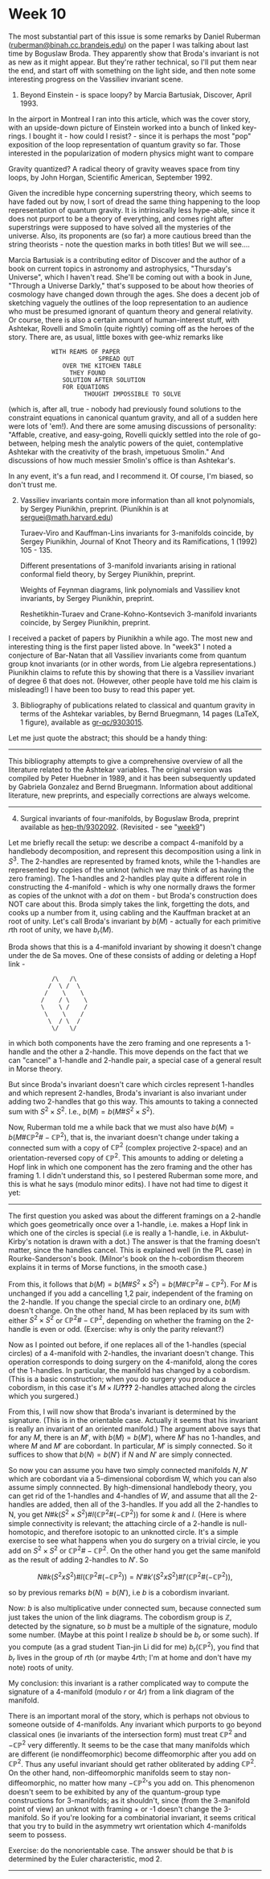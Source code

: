 # Week 10

The most substantial part of this issue is some remarks by Daniel
Ruberman (<ruberman@binah.cc.brandeis.edu>) on the paper I was talking
about last time by Boguslaw Broda. They apparently show that Broda's
invariant is not as new as it might appear. But they're rather
technical, so I'll put them near the end, and start off with something
on the light side, and then note some interesting progress on the
Vassiliev invariant scene.

1) Beyond Einstein - is space loopy? by Marcia Bartusiak, Discover,
April 1993.

In the airport in Montreal I ran into this article, which was the cover
story, with an upside-down picture of Einstein worked into a bunch of
linked key-rings. I bought it - how could I resist? - since it is
perhaps the most "pop" exposition of the loop representation of
quantum gravity so far. Those interested in the popularization of modern
physics might want to compare

Gravity quantized? A radical theory of gravity weaves space from tiny
loops, by John Horgan, Scientific American, September 1992.

Given the incredible hype concerning superstring theory, which seems to
have faded out by now, I sort of dread the same thing happening to the
loop representation of quantum gravity. It is intrinsically less
hype-able, since it does not purport to be a theory of everything, and
comes right after superstrings were supposed to have solved all the
mysteries of the universe. Also, its proponents are (so far) a more
cautious breed than the string theorists - note the question marks in
both titles! But we will see....

Marcia Bartusiak is a contributing editor of Discover and the author of
a book on current topics in astronomy and astrophysics, "Thursday's
Universe", which I haven't read. She'll be coming out with a book in
June, "Through a Universe Darkly," that's supposed to be about how
theories of cosmology have changed down through the ages. She does a
decent job of sketching vaguely the outlines of the loop representation
to an audience who must be presumed ignorant of quantum theory and
general relativity. Or course, there is also a certain amount of
human-interest stuff, with Ashtekar, Rovelli and Smolin (quite rightly)
coming off as the heroes of the story. There are, as usual, little boxes
with gee-whiz remarks like

                WITH REAMS OF PAPER
                             SPREAD OUT
                   OVER THE KITCHEN TABLE
                     THEY FOUND
                   SOLUTION AFTER SOLUTION
                   FOR EQUATIONS
                         THOUGHT IMPOSSIBLE TO SOLVE

(which is, after all, true - nobody had previously found solutions to
the constraint equations in canonical quantum gravity, and all of a
sudden here were lots of 'em!). And there are some amusing discussions
of personality: "Affable, creative, and easy-going, Rovelli quickly
settled into the role of go-between, helping mesh the analytic powers of
the quiet, contemplative Ashtekar with the creativity of the brash,
impetuous Smolin." And discussions of how much messier Smolin's office
is than Ashtekar's.

In any event, it's a fun read, and I recommend it. Of course, I'm
biased, so don't trust me.

2) Vassiliev invariants contain more information than all knot polynomials, by Sergey Piunikhin, preprint. (Piunikhin is at <serguei@math.harvard.edu>)

    Turaev-Viro and Kauffman-Lins invariants for 3-manifolds coincide, by
    Sergey Piunikhin, Journal of Knot Theory and its Ramifications, 1 (1992)
    105 - 135.

    Different presentations of 3-manifold invariants arising in rational
    conformal field theory, by Sergey Piunikhin, preprint.

    Weights of Feynman diagrams, link polynomials and Vassiliev knot
    invariants, by Sergey Piunikhin, preprint.

    Reshetikhin-Turaev and Crane-Kohno-Kontsevich 3-manifold invariants
    coincide, by Sergey Piunikhin, preprint.

I received a packet of papers by Piunikhin a while ago. The most new and
interesting thing is the first paper listed above. In
"week3" I noted a conjecture of Bar-Natan that all
Vassiliev invariants come from quantum group knot invariants (or in
other words, from Lie algebra representations.) Piunikhin claims to
refute this by showing that there is a Vassiliev invariant of degree 6
that does not. (However, other people have told me his claim is
misleading!) I have been too busy to read this paper yet.

3) Bibliography of publications related to classical and quantum
gravity in terms of the Ashtekar variables, by Bernd Bruegmann, 14 pages
(LaTeX, 1 figure), available as
[gr-qc/9303015](http://xxx.lanl.gov/abs/gr-qc/9303015).

Let me just quote the abstract; this should be a handy thing:

------------------------------------------------------------------------

This bibliography attempts to give a comprehensive overview of all the
literature related to the Ashtekar variables. The original version was
compiled by Peter Huebner in 1989, and it has been subsequently updated
by Gabriela Gonzalez and Bernd Bruegmann. Information about additional
literature, new preprints, and especially corrections are always
welcome.

------------------------------------------------------------------------

4) Surgical invariants of four-manifolds, by Boguslaw Broda, preprint
available as [hep-th/9302092](http://xxx.lanl.gov/ps/hep-th/9302092).
(Revisited - see "[week9](week9.html)")

Let me briefly recall the setup: we describe a compact 4-manifold by a
handlebody decomposition, and represent this decomposition using a link
in $S^3$. The 2-handles are represented by framed knots, while the
1-handles are represented by copies of the unknot (which we may think of
as having the zero framing). The 1-handles and 2-handles play quite a
different role in constructing the 4-manifold - which is why one
normally draws the former as copies of the unknot with a *dot* on them -
but Broda's construction does NOT care about this. Broda simply takes
the link, forgetting the dots, and cooks up a number from it, using
cabling and the Kauffman bracket at an root of unity. Let's call
Broda's invariant by $b(M)$ - actually for each primitive $r$th root of
unity, we have $b_r(M)$.

Broda shows that this is a 4-manifold invariant by showing it doesn't
change under the de Sa moves. One of these consists of adding or
deleting a Hopf link -

                /\   /\
               /  \ /  \
              /    \    \       
             /    / \    \       
             \    \ /    /
              \    \    /
               \  / \  /
                \/   \/

in which both components have the zero framing and one represents a
1-handle and the other a 2-handle. This move depends on the fact that we
can "cancel" a 1-handle and 2-handle pair, a special case of a general
result in Morse theory.

But since Broda's invariant doesn't care which circles represent
1-handles and which represent 2-handles, Broda's invariant is also
invariant under adding two 2-handles that go this way. This amounts to
taking a connected sum with $S^2 \times S^2$. I.e., $b(M) = b(M\# S^2 \times S^2)$.

Now, Ruberman told me a while back that we must also have $b(M) =
b(M\#\mathbb{CP}^2\#-\mathbb{CP}^2)$, that is, the invariant doesn't change under taking a
connected sum with a copy of $\mathbb{CP}^2$ (complex projective 2-space) and an
orientation-reversed copy of $\mathbb{CP}^2$. This amounts to adding or deleting a
Hopf link in which one component has the zero framing and the other has
framing 1. I didn't understand this, so I pestered Ruberman some more,
and this is what he says (modulo minor edits). I have not had time to
digest it yet:

------------------------------------------------------------------------

The first question you asked was about the different framings on a
2-handle which goes geometrically once over a 1-handle, i.e. makes a
Hopf link in which one of the circles is special (i.e is really a
1-handle, i.e. in Akbulut-Kirby's notation is drawn with a dot.) The
answer is that the framing doesn't matter, since the handles cancel.
This is explained well (in the PL case) in Rourke-Sanderson's book.
(Milnor's book on the h-cobordism theorem explains it in terms of Morse
functions, in the smooth case.)

From this, it follows that $b(M) = b(M\#S^2 \times S^2) = b(M\#\mathbb{CP}^2\#-\mathbb{CP}^2)$.
For $M$ is unchanged if you add a cancelling 1,2 pair, independent of the
framing on the 2-handle. If you change the special circle to an ordinary
one, $b(M)$ doesn't change. On the other hand, M has been replaced by its
sum with either $S^2 \times S^2$ or $\mathbb{CP}^2 \# -\mathbb{CP}^2$, depending on whether the framing
on the 2-handle is even or odd. (Exercise: why is only the parity
relevant?)

Now as I pointed out before, if one replaces all of the 1-handles
(special circles) of a 4-manifold with 2-handles, the invariant doesn't
change. This operation corresponds to doing surgery on the 4-manifold,
along the cores of the 1-handles. In particular, the manifold has
changed by a cobordism. (This is a basic construction; when you do
surgery you produce a cobordism, in this case it's $M \times I U$**???** 2-handles
attached along the circles which you surgered.)

From this, I will now show that Broda's invariant is determined by the
signature. (This is in the orientable case. Actually it seems that his
invariant is really an invariant of an oriented manifold.) The argument
above says that for any $M$, there is an $M'$, with $b(M) = b(M')$, where
$M'$ has no 1-handles, and where $M$ and $M'$ are cobordant. In particular,
$M'$ is simply connected. So it suffices to show that $b(N) = b(N')$ if $N$
and $N'$ are simply connected.

So now you can assume you have two simply connected manifolds $N,N'$
which are cobordant via a 5-dimensional cobordism W, which you can also
assume simply connnected. By high-dimensional handlebody theory, you can
get rid of the 1-handles and 4-handles of $W$, and assume that all the
2-handles are added, then all of the 3-handles. If you add all the
2-handles to N, you get $N\#k(S^2 \times S^2)\#l(\mathbb{CP}^2\#(-\mathbb{CP}^2))$ for some $k$
and $l$. (Here is where simple connectivity is relevant; the attaching
circle of a 2-handle is null-homotopic, and therefore isotopic to an
unknotted circle. It's a simple exercise to see what happens when you
do surgery on a trivial circle, ie you add on $S^2 \times S^2$ or $\mathbb{CP}^2 \# -\mathbb{CP}^2$. On
the other hand you get the same manifold as the result of adding
2-handles to $N'$. So

$$N\#k(S^2 x S^2)\#l(\mathbb{CP}^2\#(-\mathbb{CP}^2)) = N'\#k'(S^2 x S^2)\#l'(\mathbb{CP}^2\#(-\mathbb{CP}^2)),$$

so by previous remarks $b(N) = b(N')$, i.e $b$ is a cobordism invariant.

Now: $b$ is also multiplicative under connected sum, because connected sum
just takes the union of the link diagrams. The cobordism group is $\mathbb{Z}$,
detected by the signature, so $b$ must be a multiple of the signature,
modulo some number. (Maybe at this point I realize $b$ should be $b_r$ or
some such). If you compute (as a grad student Tian-jin Li did for me)
$b_r(\mathbb{CP}^2)$, you find that $b_r$ lives in the group of $r$th (or maybe $4r$th;
I'm at home and don't have my note) roots of unity.

My conclusion: this invariant is a rather complicated way to compute the
signature of a 4-manifold (modulo $r$ or $4r$) from a link diagram of the
manifold.

There is an important moral of the story, which is perhaps not obvious
to someone outside of 4-manifolds. Any invariant which purports to go
beyond classical ones (ie invariants of the intersection form) must
treat $\mathbb{CP}^2$ and $-\mathbb{CP}^2$ very differently. It seems to be the case that
many manifolds which are different (ie nondiffeomorphic) become
diffeomorphic after you add on $\mathbb{CP}^2$. Thus any useful invariant should
get rather obliterated by adding $\mathbb{CP}^2$. On the other hand,
non-diffeomorphic manifolds seem to stay non-diffeomorphic, no matter
how many $-\mathbb{CP}^2$'s you add on. This phenomenon doesn't seem to be
exhibited by any of the quantum-group type constructions for
3-manifolds; as it shouldn't, since (from the 3-manifold point of view)
an unknot with framing + or -1 doesn't change the 3-manifold. So if
you're looking for a combinatorial invariant, it seems critical that
you try to build in the asymmetry wrt orientation which 4-manifolds seem
to possess.

Exercise: do the nonorientable case. The answer should be that $b$ is
determined by the Euler characteristic, mod 2.

------------------------------------------------------------------------
